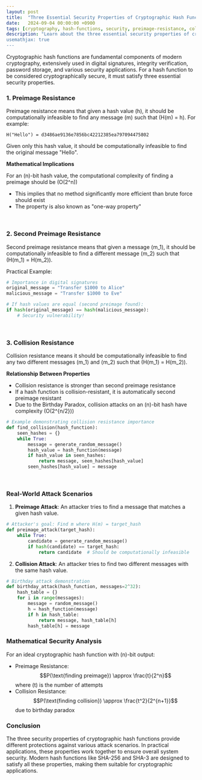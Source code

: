 ```yaml
---
layout: post
title:  "Three Essential Security Properties of Cryptographic Hash Functions"
date:   2024-09-04 00:00:00 +0900
tags: [cryptography, hash-functions, security, preimage-resistance, collision-resistance]
description: "Learn about the three essential security properties of cryptographic hash functions: preimage resistance, second preimage resistance, and collision resistance
usemathjax: true
---
```


Cryptographic hash functions are fundamental components of modern cryptography, extensively used in digital signatures, integrity verification, password storage, and various security applications. For a hash function to be considered cryptographically secure, it must satisfy three essential security properties.

### 1. Preimage Resistance

Preimage resistance means that given a hash value \(h\), it should be computationally infeasible to find any message \(m\) such that \(H(m) = h\).
For example:

```plaintext
H("Hello") = d3486ae9136e7856bc42212385ea797094475802
```

Given only this hash value, it should be computationally infeasible to find the original message "Hello".

**Mathematical Implications**

For an \(n\)-bit hash value, the computational complexity of finding a preimage should be \(O(2^n)\)

- This implies that no method significantly more efficient than brute force should exist
- The property is also known as "one-way property"

<br/>

### 2. Second Preimage Resistance

Second preimage resistance means that given a message \(m_1\), it should be computationally infeasible to find a different message \(m_2\) such that \(H(m_1) = H(m_2)\).

Practical Example:

```python
# Importance in digital signatures
original_message = "Transfer $1000 to Alice"
malicious_message = "Transfer $1000 to Eve"

# If hash values are equal (second preimage found):
if hash(original_message) == hash(malicious_message):
    # Security vulnerability!
```

<br/>

### 3. Collision Resistance

Collision resistance means it should be computationally infeasible to find any two different messages \(m_1\) and \(m_2\) such that \(H(m_1) = H(m_2)\).

**Relationship Between Properties**

- Collision resistance is stronger than second preimage resistance
- If a hash function is collision-resistant, it is automatically second preimage resistant
- Due to the Birthday Paradox, collision attacks on an \(n\)-bit hash have complexity \(O(2^{n/2})\)

```python
# Example demonstrating collision resistance importance
def find_collision(hash_function):
    seen_hashes = {}
    while True:
        message = generate_random_message()
        hash_value = hash_function(message)
        if hash_value in seen_hashes:
            return message, seen_hashes[hash_value]
        seen_hashes[hash_value] = message
```

<br/>

### Real-World Attack Scenarios

1. **Preimage Attack**: An attacker tries to find a message that matches a given hash value.

```python
# Attacker's goal: Find m where H(m) = target_hash
def preimage_attack(target_hash):
    while True:
        candidate = generate_random_message()
        if hash(candidate) == target_hash:
            return candidate  # Should be computationally infeasible
```

2. **Collision Attack**: An attacker tries to find two different messages with the same hash value.

```python
# Birthday attack demonstration
def birthday_attack(hash_function, messages=2^32):
    hash_table = {}
    for i in range(messages):
        message = random_message()
        h = hash_function(message)
        if h in hash_table:
            return message, hash_table[h]
        hash_table[h] = message
```

### Mathematical Security Analysis

For an ideal cryptographic hash function with \(n\)-bit output:

- Preimage Resistance:
$$P(\text{finding preimage}) \approx \frac{t}{2^n}$$
where \(t\) is the number of attempts
- Collision Resistance:
$$P(\text{finding collision}) \approx \frac{t^2}{2^{n+1}}$$
due to birthday paradox

### Conclusion

The three security properties of cryptographic hash functions provide different protections against various attack scenarios. In practical applications, these properties work together to ensure overall system security. Modern hash functions like SHA-256 and SHA-3 are designed to satisfy all these properties, making them suitable for cryptographic applications.
